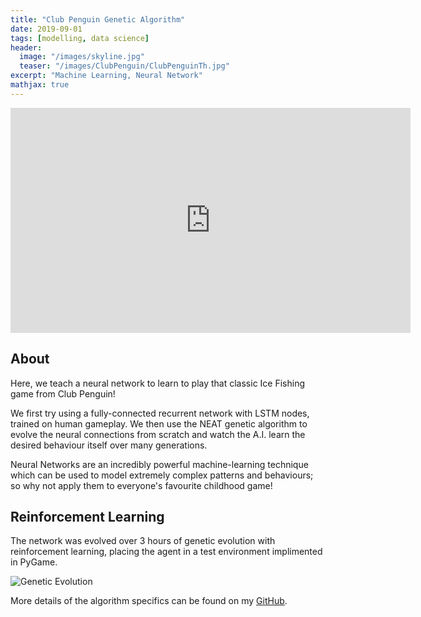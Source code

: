 ```yaml
---
title: "Club Penguin Genetic Algorithm"
date: 2019-09-01
tags: [modelling, data science]
header:
  image: "/images/skyline.jpg"
  teaser: "/images/ClubPenguin/ClubPenguinTh.jpg"
excerpt: "Machine Learning, Neural Network"
mathjax: true
---
```


<iframe width="640" height="360" src="https://www.youtube-nocookie.com/embed/t1ViDz0MnJE?controls=0&amp;showinfo=0" frameborder="0" allowfullscreen></iframe>

## About
Here, we teach a neural network to learn to play that classic Ice Fishing game from Club Penguin! 

We first try using a fully-connected recurrent network with LSTM nodes, trained on human gameplay. We then use the NEAT genetic algorithm to evolve the neural connections from scratch and watch the A.I. learn the desired behaviour itself over many generations.

Neural Networks are an incredibly powerful machine-learning technique which can be used to model extremely complex patterns and behaviours; so why not apply them to everyone's favourite childhood game!

## Reinforcement Learning

The network was evolved over 3 hours of genetic evolution with reinforcement learning, placing the agent in a test environment implimented in PyGame.

<img src="{{ site.url }}{{ site.baseurl }}/images/ClubPenguin/clubpenguin2.jpg" alt="Genetic Evolution">

More details of the algorithm specifics can be found on my [GitHub](https://github.com/Matt-Jennings-GitHub).